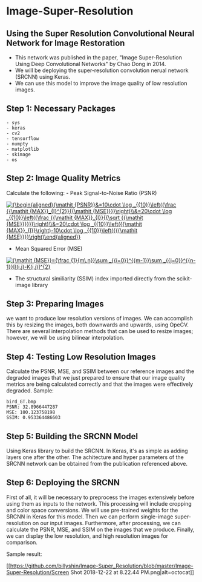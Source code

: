 # Image-Super-Resolution

## Using the Super Resolution Convolutional Neural Network for Image Restoration
   - This network was published in the paper, "Image Super-Resolution Using Deep Convolutional Networks" by Chao Dong in 2014.
   - We will be deploying the super-resolution convolution nerual network (SRCNN) using Keras.
   - We can use this model to improve the image quality of low resolution images. 
    
## Step 1: Necessary Packages
    - sys
    - keras
    - cv2
    - tensorflow
    - numpty
    - matplotlib
    - skimage
    - os
    
## Step 2: Image Quality Metrics
Calculate the following:
    - Peak Signal-to-Noise Ratio (PSNR)
    
   <a href="https://www.codecogs.com/eqnedit.php?latex={\begin{aligned}{\mathit&space;{PSNR}}&=10\cdot&space;\log&space;_{{10}}\left({\frac&space;{{\mathit&space;{MAX}}_{I}^{2}}{{\mathit&space;{MSE}}}}\right)\\&=20\cdot&space;\log&space;_{{10}}\left({\frac&space;{{\mathit&space;{MAX}}_{I}}{{\sqrt&space;{{\mathit&space;{MSE}}}}}}\right)\\&=20\cdot&space;\log&space;_{{10}}\left({{\mathit&space;{MAX}}_{I}}\right)-10\cdot&space;\log&space;_{{10}}\left({{{\mathit&space;{MSE}}}}\right)\end{aligned}}" target="_blank"><img src="https://latex.codecogs.com/gif.latex?{\begin{aligned}{\mathit&space;{PSNR}}&=10\cdot&space;\log&space;_{{10}}\left({\frac&space;{{\mathit&space;{MAX}}_{I}^{2}}{{\mathit&space;{MSE}}}}\right)\\&=20\cdot&space;\log&space;_{{10}}\left({\frac&space;{{\mathit&space;{MAX}}_{I}}{{\sqrt&space;{{\mathit&space;{MSE}}}}}}\right)\\&=20\cdot&space;\log&space;_{{10}}\left({{\mathit&space;{MAX}}_{I}}\right)-10\cdot&space;\log&space;_{{10}}\left({{{\mathit&space;{MSE}}}}\right)\end{aligned}}" title="{\begin{aligned}{\mathit {PSNR}}&=10\cdot \log _{{10}}\left({\frac {{\mathit {MAX}}_{I}^{2}}{{\mathit {MSE}}}}\right)\\&=20\cdot \log _{{10}}\left({\frac {{\mathit {MAX}}_{I}}{{\sqrt {{\mathit {MSE}}}}}}\right)\\&=20\cdot \log _{{10}}\left({{\mathit {MAX}}_{I}}\right)-10\cdot \log _{{10}}\left({{{\mathit {MSE}}}}\right)\end{aligned}}" /></a>
    
    
   - Mean Squared Error (MSE)
   
   <a href="https://www.codecogs.com/eqnedit.php?latex={\mathit&space;{MSE}}={\frac&space;{1}{m\,n}}\sum&space;_{{i=0}}^{{m-1}}\sum&space;_{{j=0}}^{{n-1}}[I(i,j)-K(i,j)]^{2}" target="_blank"><img src="https://latex.codecogs.com/gif.latex?{\mathit&space;{MSE}}={\frac&space;{1}{m\,n}}\sum&space;_{{i=0}}^{{m-1}}\sum&space;_{{j=0}}^{{n-1}}[I(i,j)-K(i,j)]^{2}" title="{\mathit {MSE}}={\frac {1}{m\,n}}\sum _{{i=0}}^{{m-1}}\sum _{{j=0}}^{{n-1}}[I(i,j)-K(i,j)]^{2}" /></a>
   
   - The structural similiarity (SSIM) index imported directly from the scikit-image library
   
## Step 3: Preparing Images
we want to produce low resolution versions of images. We can accomplish this by resizing the images, both downwards and upwards, using OpeCV. There are several interpolation methods that can be used to resize images; however, we will be using bilinear interpolation.

## Step 4: Testing Low Resolution Images
Calculate the PSNR, MSE, and SSIM between our reference images and the degraded images that we just prepared to ensure that our image quality metrics are being calculated correctly and that the images were effectively degraded.
Sample:

    bird_GT.bmp
    PSNR: 32.8966447287
    MSE: 100.123758198
    SSIM: 0.953364486603

## Step 5: Building the SRCNN Model
Using Keras library to build the SRCNN. In Keras, it's as simple as adding layers one after the other. The achitecture and hyper parameters of the SRCNN network can be obtained from the publication referenced above.

## Step 6: Deploying the SRCNN
First of all, it will be necessary to preprocess the images extensively before using them as inputs to the network. This processing will include cropping and color space conversions. 
We will use pre-trained weights for the SRCNN in Keras for this model.
Then we can perform single-image super-resolution on our input images. Furthermore, after processing, we can calculate the PSNR, MSE, and SSIM on the images that we produce. Finally, we can display the low resolution, and high resolution images for comparison.

Sample result:

[[https://github.com/billyshin/Image-Super_Resolution/blob/master/Image-Super-Resolution/Screen Shot 2018-12-22 at 8.22.44 PM.png|alt=octocat]]
